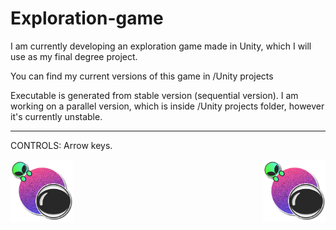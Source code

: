# Exploration-game
I am currently developing an exploration game made in Unity, which I will use as my final degree project.

You can find my current versions of this game in /Unity projects

Executable is generated from stable version (sequential version). I am working on a parallel version, which is inside /Unity projects folder, however it's currently unstable.

-------------------------------------------------------------------------------------------------------------------------------------------------

CONTROLS: Arrow keys.

<img align="left" width="100" height="100" src="./exploration-game-logo.JPG">

<img align="right" width="100" height="100" src="./logo/exploration-game-logo.PNG">

